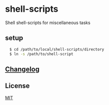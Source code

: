 # shell-scripts

Shell shell-scripts for miscellaneous tasks

## setup

``` bash
  $ cd /path/to/local/shell-scripts/directory
  $ ln -s /path/to/shell-script
```

## [Changelog][changelog-url]

## License
[MIT][license-url]


[changelog-url]: CHANGELOG.md
[license-url]: LICENSE

